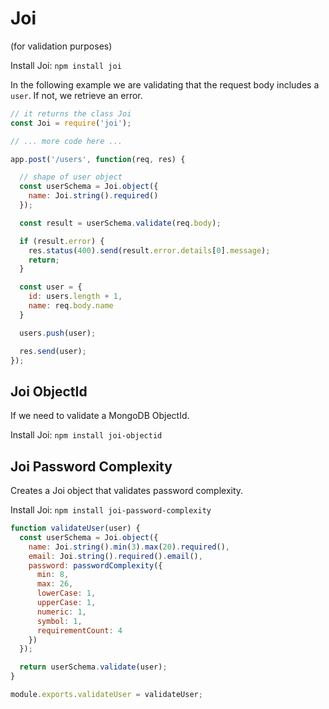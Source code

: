 # Joi
(for validation purposes)

Install Joi: `npm install joi`

In the following example we are validating that the request body includes a `user`. If not, we retrieve an error.

```js
// it returns the class Joi
const Joi = require('joi');

// ... more code here ...

app.post('/users', function(req, res) {

  // shape of user object
  const userSchema = Joi.object({
    name: Joi.string().required()
  });

  const result = userSchema.validate(req.body);

  if (result.error) {
    res.status(400).send(result.error.details[0].message);
    return;
  }

  const user = {
    id: users.length + 1,
    name: req.body.name
  }

  users.push(user);

  res.send(user);
});
```

## Joi ObjectId
If we need to validate a MongoDB ObjectId.

Install Joi: `npm install joi-objectid`

<!-- 
TODO:
-->

## Joi Password Complexity
Creates a Joi object that validates password complexity.

Install Joi: `npm install joi-password-complexity`

```js
function validateUser(user) {
  const userSchema = Joi.object({
    name: Joi.string().min(3).max(20).required(),
    email: Joi.string().required().email(),
    password: passwordComplexity({
      min: 8,
      max: 26,
      lowerCase: 1,
      upperCase: 1,
      numeric: 1,
      symbol: 1,
      requirementCount: 4
    })
  });

  return userSchema.validate(user);
}

module.exports.validateUser = validateUser;
```